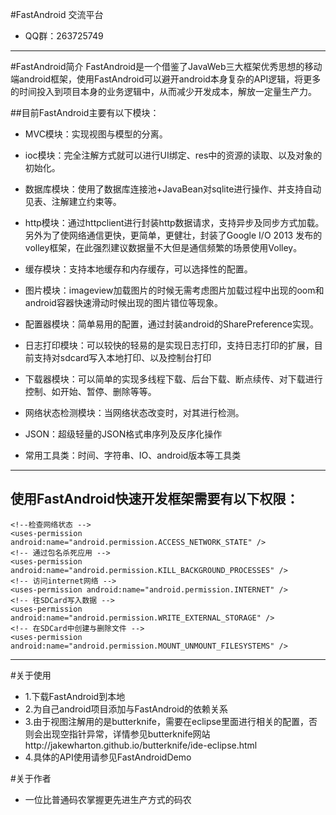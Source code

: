 #FastAndroid 交流平台
* QQ群：263725749
----

#FastAndroid简介 
 FastAndroid是一个借鉴了JavaWeb三大框架优秀思想的移动端android框架，使用FastAndroid可以避开android本身复杂的API逻辑，将更多的时间投入到项目本身的业务逻辑中，从而减少开发成本，解放一定量生产力。

##目前FastAndroid主要有以下模块：

* MVC模块：实现视图与模型的分离。

* ioc模块：完全注解方式就可以进行UI绑定、res中的资源的读取、以及对象的初始化。

* 数据库模块：使用了数据库连接池+JavaBean对sqlite进行操作、并支持自动见表、注解建立约束等。

* http模块：通过httpclient进行封装http数据请求，支持异步及同步方式加载。另外为了使网络通信更快，更简单，更健壮，封装了Google I/O 2013 发布的volley框架，在此强烈建议数据量不大但是通信频繁的场景使用Volley。

* 缓存模块：支持本地缓存和内存缓存，可以选择性的配置。

* 图片模块：imageview加载图片的时候无需考虑图片加载过程中出现的oom和android容器快速滑动时候出现的图片错位等现象。

* 配置器模块：简单易用的配置，通过封装android的SharePreference实现。

* 日志打印模块：可以较快的轻易的是实现日志打印，支持日志打印的扩展，目前支持对sdcard写入本地打印、以及控制台打印

* 下载器模块：可以简单的实现多线程下载、后台下载、断点续传、对下载进行控制、如开始、暂停、删除等等。
	
* 网络状态检测模块：当网络状态改变时，对其进行检测。

* JSON：超级轻量的JSON格式串序列及反序化操作
* 常用工具类：时间、字符串、IO、android版本等工具类

---
## 使用FastAndroid快速开发框架需要有以下权限：


	<!--检查网络状态 -->
    <uses-permission android:name="android.permission.ACCESS_NETWORK_STATE" />
    <!-- 通过包名杀死应用 -->
    <uses-permission android:name="android.permission.KILL_BACKGROUND_PROCESSES" />
    <!-- 访问internet网络 -->
    <uses-permission android:name="android.permission.INTERNET" />
    <!-- 往SDCard写入数据 -->
    <uses-permission android:name="android.permission.WRITE_EXTERNAL_STORAGE" />
    <!-- 在SDCard中创建与删除文件 -->
    <uses-permission android:name="android.permission.MOUNT_UNMOUNT_FILESYSTEMS" />

----

#关于使用
* 1.下载FastAndroid到本地
* 2.为自己android项目添加与FastAndroid的依赖关系
* 3.由于视图注解用的是butterknife，需要在eclipse里面进行相关的配置，否则会出现空指针异常，详情参见butterknife网站http://jakewharton.github.io/butterknife/ide-eclipse.html
* 4.具体的API使用请参见FastAndroidDemo

#关于作者
* 一位比普通码农掌握更先进生产方式的码农


